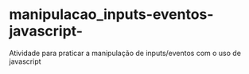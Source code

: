 # manipulacao_inputs-eventos-javascript-
Atividade para praticar a manipulação de inputs/eventos com o uso de javascript
